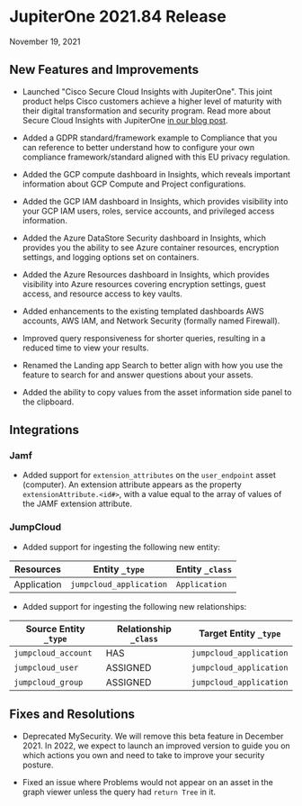
# JupiterOne 2021.84 Release

November 19, 2021

## New Features and Improvements

- Launched "Cisco Secure Cloud Insights with JupiterOne". This joint product helps Cisco customers achieve 
  a higher level of maturity with their digital transformation and security 
  program. Read more about Secure Cloud Insights with JupiterOne 
  [in our blog post](https://try.jupiterone.com/blog/cisco-jupiterone-partnership-beyond-traditional-cloud-securityttps://try.jupiterone.com/blog/cisco-jupiterone-partnership-beyond-traditional-cloud-security).
  
- Added a GDPR standard/framework example to Compliance that you
  can reference to better understand how to configure your own compliance 
  framework/standard aligned with this EU privacy regulation.
  
- Added the GCP compute dashboard in Insights, which reveals important information about 
  GCP Compute and Project configurations.

- Added the GCP IAM dashboard in Insights, which provides visibility into your GCP IAM users, roles, 
  service accounts, and privileged access information.

- Added the Azure DataStore Security dashboard in Insights, which provides you the ability to see 
  Azure container resources, encryption settings, and logging options set on containers.

- Added the Azure Resources dashboard in Insights, which provides visibility into Azure resources 
  covering encryption settings, guest access, and resource access to key vaults. 

- Added enhancements to the existing templated dashboards AWS accounts, AWS IAM, and 
 Network Security (formally named Firewall).

- Improved query responsiveness for shorter queries, resulting in a reduced
  time to view your results. 
  
- Renamed the Landing app Search to better align with how you use the feature to search for and 
  answer questions about your assets.

- Added the ability to copy values from the asset information side panel to the clipboard.

## Integrations

### Jamf

- Added support for `extension_attributes` on the  `user_endpoint` 
  asset (computer). An extension attribute appears as the property 
  `extensionAttribute.<id#>`, with a value equal to the array of 
  values of the JAMF extension attribute.

### JumpCloud

- Added support for ingesting the following new entity:

| Resources   | Entity `_type`          | Entity `_class` |
| ----------- | ----------------------- | --------------- |
| Application | `jumpcloud_application` | `Application`   |

- Added support for ingesting the following new relationships:

| Source Entity `_type` | Relationship `_class` | Target Entity `_type`  |
| --------------------- | --------------------- | ------------- |
| `jumpcloud_account`   | HAS               | `jumpcloud_application` |
| `jumpcloud_user`      | ASSIGNED          | `jumpcloud_application` |
| `jumpcloud_group`     | ASSIGNED          | `jumpcloud_application` |

## Fixes and Resolutions

- Deprecated MySecurity. We will remove this beta feature in December 2021. 
  In 2022, we expect to launch an improved version to guide
  you on which actions you own and need to take to improve your security posture.
  
- Fixed an issue where Problems would not appear on an asset in the graph viewer unless 
  the query had `return Tree` in it.
